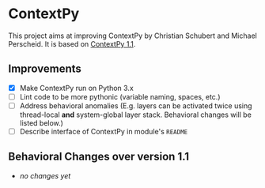 # ContextPy

This project aims at improving ContextPy by Christian Schubert and Michael Perscheid.
It is based on [ContextPy 1.1](https://pypi.python.org/pypi/ContextPy). 

## Improvements

 - [x] Make ContextPy run on Python 3.x
 - [ ] Lint code to be more pythonic (variable naming, spaces, etc.)
 - [ ] Address behavioral anomalies (E.g. layers can be activated twice using thread-local **and** system-global layer stack. Behavioral changes will be listed below.)
 - [ ] Describe interface of ContextPy in module's `README`

## Behavioral Changes over version 1.1

 - *no changes yet*